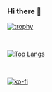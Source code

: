 ### Hi there 👋

[![trophy](https://github-profile-trophy.vercel.app/?username=vanhoras&theme=monokai&rank=SECRET,SSS,SS,S,AAA,AA,A,B)](https://github.com/ryo-ma/github-profile-trophy)

<br />

[![Top Langs](https://github-readme-stats-vanhoras-projects.vercel.app/api/top-langs/?username=vanhoras&layout=donut&theme=radical&count-private=true)](https://github-readme-stats-vanhoras-projects.vercel.app/)

<br />

[![ko-fi](https://ko-fi.com/img/githubbutton_sm.svg)](https://ko-fi.com/M4M7U9BSH)





<!--
**Vanhoras/vanhoras** is a ✨ _special_ ✨ repository because its `README.md` (this file) appears on your GitHub profile.

Here are some ideas to get you started:

- 🔭 I’m currently working on ...
- 🌱 I’m currently learning ...
- 👯 I’m looking to collaborate on ...
- 🤔 I’m looking for help with ...
- 💬 Ask me about ...
- 📫 How to reach me: ...
- 😄 Pronouns: ...
- ⚡ Fun fact: ...
-->
